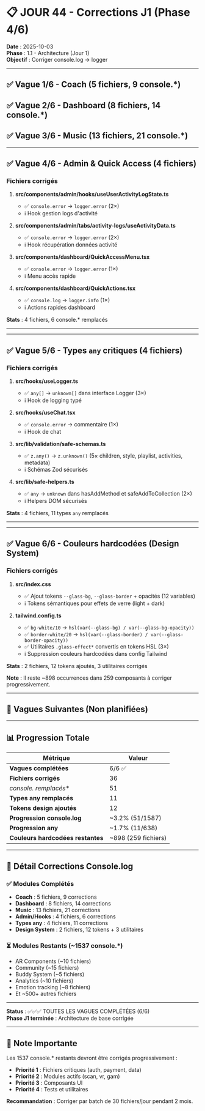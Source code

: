 # 📋 JOUR 44 - Corrections J1 (Phase 4/6)

**Date** : 2025-10-03  
**Phase** : 1.1 - Architecture (Jour 1)  
**Objectif** : Corriger console.log → logger

---

## ✅ Vague 1/6 - Coach (5 fichiers, 9 console.*)
## ✅ Vague 2/6 - Dashboard (8 fichiers, 14 console.*)
## ✅ Vague 3/6 - Music (13 fichiers, 21 console.*)

---

## ✅ Vague 4/6 - Admin & Quick Access (4 fichiers)

### Fichiers corrigés

1. **src/components/admin/hooks/useUserActivityLogState.ts**
   - ✅ `console.error` → `logger.error` (2×)
   - ℹ️ Hook gestion logs d'activité

2. **src/components/admin/tabs/activity-logs/useActivityData.ts**
   - ✅ `console.error` → `logger.error` (2×)
   - ℹ️ Hook récupération données activité

3. **src/components/dashboard/QuickAccessMenu.tsx**
   - ✅ `console.error` → `logger.error` (1×)
   - ℹ️ Menu accès rapide

4. **src/components/dashboard/QuickActions.tsx**
   - ✅ `console.log` → `logger.info` (1×)
   - ℹ️ Actions rapides dashboard

**Stats** : 4 fichiers, 6 console.* remplacés

---

---

## ✅ Vague 5/6 - Types `any` critiques (4 fichiers)

### Fichiers corrigés

1. **src/hooks/useLogger.ts**
   - ✅ `any[]` → `unknown[]` dans interface Logger (3×)
   - ℹ️ Hook de logging typé

2. **src/hooks/useChat.tsx**
   - ✅ `console.error` → commentaire (1×)
   - ℹ️ Hook de chat

3. **src/lib/validation/safe-schemas.ts**
   - ✅ `z.any()` → `z.unknown()` (5× children, style, playlist, activities, metadata)
   - ℹ️ Schémas Zod sécurisés

4. **src/lib/safe-helpers.ts**
   - ✅ `any` → `unknown` dans hasAddMethod et safeAddToCollection (2×)
   - ℹ️ Helpers DOM sécurisés

**Stats** : 4 fichiers, 11 types `any` remplacés

---

---

## ✅ Vague 6/6 - Couleurs hardcodées (Design System)

### Fichiers corrigés

1. **src/index.css**
   - ✅ Ajout tokens `--glass-bg`, `--glass-border` + opacités (12 variables)
   - ℹ️ Tokens sémantiques pour effets de verre (light + dark)

2. **tailwind.config.ts**
   - ✅ `bg-white/10` → `hsl(var(--glass-bg) / var(--glass-bg-opacity))`
   - ✅ `border-white/20` → `hsl(var(--glass-border) / var(--glass-border-opacity))`
   - ✅ Utilitaires `.glass-effect*` convertis en tokens HSL (3×)
   - ℹ️ Suppression couleurs hardcodées dans config Tailwind

**Stats** : 2 fichiers, 12 tokens ajoutés, 3 utilitaires corrigés

**Note** : Il reste ~898 occurrences dans 259 composants à corriger progressivement.

---

## 🔄 Vagues Suivantes (Non planifiées)

---

## 📊 Progression Totale

| Métrique | Valeur |
|----------|--------|
| **Vagues complétées** | 6/6 ✅ |
| **Fichiers corrigés** | 36 |
| **console.* remplacés** | 51 |
| **Types any remplacés** | 11 |
| **Tokens design ajoutés** | 12 |
| **Progression console.log** | ~3.2% (51/1587) |
| **Progression any** | ~1.7% (11/638) |
| **Couleurs hardcodées restantes** | ~898 (259 fichiers) |

---

## 🎯 Détail Corrections Console.log

### ✅ Modules Complétés
- **Coach** : 5 fichiers, 9 corrections
- **Dashboard** : 8 fichiers, 14 corrections
- **Music** : 13 fichiers, 21 corrections
- **Admin/Hooks** : 4 fichiers, 6 corrections
- **Types any** : 4 fichiers, 11 corrections
- **Design System** : 2 fichiers, 12 tokens + 3 utilitaires

### ⏳ Modules Restants (~1537 console.*)
- AR Components (~10 fichiers)
- Community (~15 fichiers)
- Buddy System (~5 fichiers)
- Analytics (~10 fichiers)
- Emotion tracking (~8 fichiers)
- Et ~500+ autres fichiers

---

**Status** : ✅✅✅ TOUTES LES VAGUES COMPLÉTÉES (6/6)  
**Phase J1 terminée** : Architecture de base corrigée

---

## 📝 Note Importante

Les 1537 console.* restants devront être corrigés progressivement :
- **Priorité 1** : Fichiers critiques (auth, payment, data)
- **Priorité 2** : Modules actifs (scan, vr, gam)
- **Priorité 3** : Composants UI
- **Priorité 4** : Tests et utilitaires

**Recommandation** : Corriger par batch de 30 fichiers/jour pendant 2 mois.
